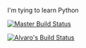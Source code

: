 I'm tying to learn Python

[![Master Build Status](https://travis-ci.org/flamarion/json_db_lab.svg?branch=master)](https://travis-ci.org/flamarion/json_db_lab)

[![Alvaro's Build Status](https://travis-ci.org/flamarion/json_db_lab.svg?branch=alvaro_skills_map)](https://travis-ci.org/flamarion/json_db_lab)
